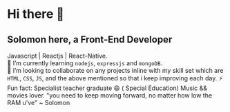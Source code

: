 # Hi there 👋
## Solomon here, a Front-End Developer

Javascript | Reactjs | React-Native.  
🌱 I’m currently learning `nodejs`, `expressjs` and `mongoDB`.  
🤔 I’m looking to collaborate on any projects 
inline with my skill set which are `HTML`, `CSS`, `JS`,
and the above mentioned so that i keep improving each day.
⚡ Fun fact: Specialist teacher graduate 😄 ( Special Education) Music && movies lover.
"you need to keep moving forward, no matter how low the RAM u've" ~ Solomon

<!--
**thisis-Solomon/thisis-Solomon** is a ✨ _special_ ✨ repository because its `README.md` (this file) appears on your GitHub profile.

Here are some ideas to get you started:

- 🔭 I’m currently working on ...
- 🌱 I’m currently learning ...
- 👯 I’m looking to collaborate on ...
- 🤔 I’m looking for help with ...
- 💬 Ask me about ...
- 📫 How to reach me: ...
- 😄 Pronouns: ...
- ⚡ Fun fact: ...
-->
